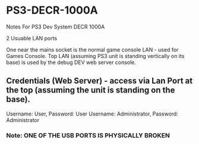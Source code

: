 # PS3-DECR-1000A
Notes For PS3 Dev System DECR 1000A

2 Usuable LAN ports

One near the mains socket is the normal game console LAN - used for Games Console.
Top LAN (assuming PS3 unit is standing vertically on its base) is used by the debug DEV web server console.


## Credentials (Web Server) - access via Lan Port at the top (assuming the unit is standing on the base).
Username: User, Password: User
Username: Administrator, Password: Administrator





### Note: ONE OF THE USB PORTS IS PHYSICALLY BROKEN

